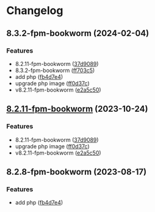 # Changelog

## 8.3.2-fpm-bookworm (2024-02-04)


### Features

* 8.2.11-fpm-bookworm ([37d9089](https://github.com/livenessprobe/containers/commit/37d9089c53cd5773bf54c57a78df0ce82a7588c8))
* 8.3.2-fpm-bookworm ([ff703c5](https://github.com/livenessprobe/containers/commit/ff703c50fe9f33df17554d91d7ab4db93f533b2b))
* add php ([fb4d7e4](https://github.com/livenessprobe/containers/commit/fb4d7e4b055f88b0231f4fe5eeccf4dc1a1807b4))
* upgrade php image ([ff0d37c](https://github.com/livenessprobe/containers/commit/ff0d37c60ba7d960b2a7167625a6ecfcee3d3100))
* v8.2.11-fpm-bookworm ([e2a5c50](https://github.com/livenessprobe/containers/commit/e2a5c50521413d21ccc857eac1b4a3bb8af9774f))

## [8.2.11-fpm-bookworm](https://github.com/livenessprobe/containers/compare/php/v8.2.8-fpm-bookworm...php/v8.2.11-fpm-bookworm) (2023-10-24)


### Features

* 8.2.11-fpm-bookworm ([37d9089](https://github.com/livenessprobe/containers/commit/37d9089c53cd5773bf54c57a78df0ce82a7588c8))
* upgrade php image ([ff0d37c](https://github.com/livenessprobe/containers/commit/ff0d37c60ba7d960b2a7167625a6ecfcee3d3100))
* v8.2.11-fpm-bookworm ([e2a5c50](https://github.com/livenessprobe/containers/commit/e2a5c50521413d21ccc857eac1b4a3bb8af9774f))

## 8.2.8-fpm-bookworm (2023-08-17)

### Features

- add php ([fb4d7e4](https://github.com/livenessprobe/containers/commit/fb4d7e4b055f88b0231f4fe5eeccf4dc1a1807b4))
